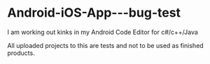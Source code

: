 # Android-iOS-App---bug-test

I am working out kinks in my Android Code Editor for c#/c++/Java

All uploaded projects to this are tests and not to be used as finished products.



